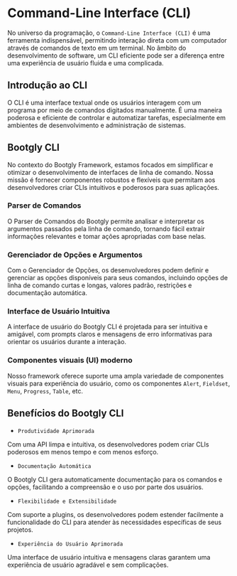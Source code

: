 
# Command-Line Interface (CLI)

No universo da programação, o `Command-Line Interface (CLI)` é uma ferramenta indispensável, permitindo interação direta com um computador através de comandos de texto em um terminal. No âmbito do desenvolvimento de software, um CLI eficiente pode ser a diferença entre uma experiência de usuário fluida e uma complicada.

## Introdução ao CLI

O CLI é uma interface textual onde os usuários interagem com um programa por meio de comandos digitados manualmente. É uma maneira poderosa e eficiente de controlar e automatizar tarefas, especialmente em ambientes de desenvolvimento e administração de sistemas.

## Bootgly CLI

No contexto do Bootgly Framework, estamos focados em simplificar e otimizar o desenvolvimento de interfaces de linha de comando. Nossa missão é fornecer componentes robustos e flexíveis que permitam aos desenvolvedores criar CLIs intuitivos e poderosos para suas aplicações.

### Parser de Comandos

O Parser de Comandos do Bootgly permite analisar e interpretar os argumentos passados pela linha de comando, tornando fácil extrair informações relevantes e tomar ações apropriadas com base nelas.

### Gerenciador de Opções e Argumentos

Com o Gerenciador de Opções, os desenvolvedores podem definir e gerenciar as opções disponíveis para seus comandos, incluindo opções de linha de comando curtas e longas, valores padrão, restrições e documentação automática.

### Interface de Usuário Intuitiva

A interface de usuário do Bootgly CLI é projetada para ser intuitiva e amigável, com prompts claros e mensagens de erro informativas para orientar os usuários durante a interação.

### Componentes visuais (UI) moderno

Nosso framework oferece suporte uma ampla variedade de componentes visuais para experiência do usuário, como os componentes `Alert`, `Fieldset`, `Menu`, `Progress`, `Table`, etc.

## Benefícios do Bootgly CLI

- `Produtividade Aprimorada`

Com uma API limpa e intuitiva, os desenvolvedores podem criar CLIs poderosos em menos tempo e com menos esforço.

- `Documentação Automática`

O Bootgly CLI gera automaticamente documentação para os comandos e opções, facilitando a compreensão e o uso por parte dos usuários.

- `Flexibilidade e Extensibilidade`

Com suporte a plugins, os desenvolvedores podem estender facilmente a funcionalidade do CLI para atender às necessidades específicas de seus projetos.

- `Experiência do Usuário Aprimorada`

Uma interface de usuário intuitiva e mensagens claras garantem uma experiência de usuário agradável e sem complicações.
